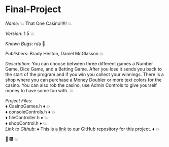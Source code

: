 # Final-Project

_Name_: :boom: That One Casino!!!!! :boom:

_Version_: 1.5 :boom:

_Known Bugs_: n/a :tada:

_Publishers_: Brady Heston, Daniel McGlasson :boom:

_Description_: You can choose between three different games a Number Game, Dice Game, and a Betting Game. After you lose it sends you back to the start of the program and if you win you collect your winnings. There is a shop where you can purchase a Money Doubler or more text colors for the casino. You can also rob the casino, use Admin Controls to give yourself money to have some fun with. :boom:

_Project Files_:  <br>
                  &#9830; CasinoGames.h &#9830; :boom:
                  <br>
                  &#9830; consoleControls.h &#9830; :boom:
                  <br>
                  &#9830; fileController.h &#9830; :boom:
                  <br>
                  &#9830; shopControl.h &#9830; :boom:
                  <br>
_Link to Github_: &#9830; This is a [link](https://github.com/TheFinalProjectForMrBrosius/Final-Project) to our GitHub repository for this project. &#9830;  :boom:

:tada: :fireworks: :boom:

